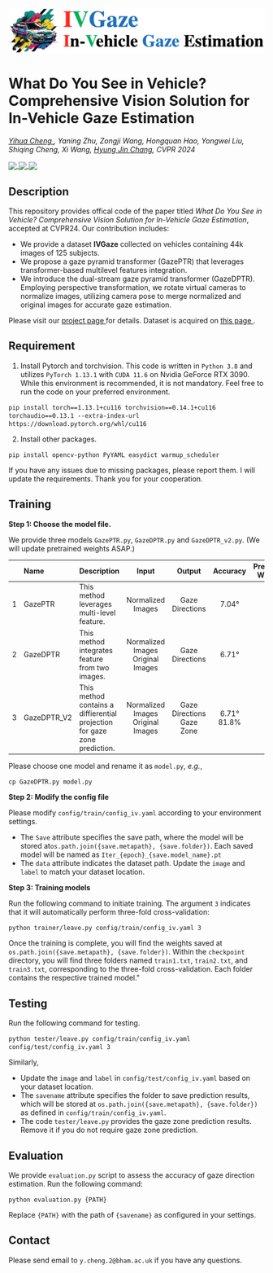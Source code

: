 ![](./assets/logo.png)
<h1> What Do You See in Vehicle? Comprehensive Vision Solution for In-Vehicle Gaze Estimation </h1> 

<i><a href="https://yihua.zone/">Yihua Cheng </a>, Yaning Zhu, Zongji Wang, Hongquan Hao, Yongwei Liu, Shiqing Cheng, Xi Wang, <a href="https://hyungjinchang.wordpress.com"> Hyung Jin Chang</a>,  CVPR 2024</i>

<a href='https://arxiv.org/abs/2403.15664'> <img src='https://img.shields.io/badge/ArXiv-PDF-red' style="vertical-align:middle;"> </a>  <a href='https://yihua.zone/work/ivgaze/'> <img src='https://img.shields.io/badge/Demo-Project%20Page-red' style="vertical-align:middle;"> </a>
<a href='https://www.birmingham.ac.uk/'> <img src='https://img.shields.io/badge/UK-Unversity%20of%20Birmingham-red' style="vertical-align:middle;"> </a> 
 

## Description
This repository provides offical code of the paper titled *What Do You See in Vehicle? Comprehensive Vision Solution for In-Vehicle Gaze Estimation*, accepted at CVPR24.
Our contribution includes:
- We provide a dataset **IVGaze** collected on vehicles containing 44k images of 125 subjects.
- We propose a gaze pyramid transformer (GazePTR) that leverages transformer-based multilevel features integration.
- We introduce the dual-stream gaze pyramid transformer (GazeDPTR). Employing perspective transformation, we rotate virtual cameras to normalize images, utilizing camera pose to merge normalized and original images for accurate gaze estimation. 

Please visit our <a href='https://yihua.zone/work/ivgaze/'>project page </a> for details. Dataset is acquired on <a href='https://github.com/yihuacheng/IVGaze/blob/main/DATASET.md'> this page </a>.

## Requirement

1. Install Pytorch and torchvision. This code is written in `Python 3.8` and utilizes `PyTorch 1.13.1` with `CUDA 11.6` on Nvidia GeForce RTX 3090. While this environment is recommended, it is not mandatory. Feel free to run the code on your preferred environment.

```
pip install torch==1.13.1+cu116 torchvision==0.14.1+cu116 torchaudio==0.13.1 --extra-index-url https://download.pytorch.org/whl/cu116
```

2. Install other packages.
```
pip install opencv-python PyYAML easydict warmup_scheduler
```

If you have any issues due to missing packages, please report them. I will update the requirements. Thank you for your cooperation.

## Training

**Step 1: Choose the model file.** 

We provide three models `GazePTR.py`, `GazeDPTR.py` and `GazeDPTR_v2.py`. (We will update pretrained weights ASAP.)

| | Name | Description | Input | Output|Accuracy|Pretrained Weights|
|:----|:----|:----|:----:|:----:|:----:|:----:|
|1|GazePTR| This method leverages multi-level feature.|Normalized Images|Gaze Directions|7.04°|Link|
|2|GazeDPTR| This method integrates feature from two images.|Normalized Images  Original Images|Gaze Directions|6.71°|Link|
|3|GazeDPTR_V2| This method contains a diffierential projection for gaze zone prediction. |Normalized Images  Original Images|Gaze Directions Gaze Zone|6.71° 81.8%|Link|

Please choose one model and rename it as `model.py`, *e.g.*,
```
cp GazeDPTR.py model.py
```

**Step 2: Modify the config file**


Please modify `config/train/config_iv.yaml` according to your environment settings.

- The `Save` attribute specifies the save path, where the model will be stored at`os.path.join({save.metapath}, {save.folder})`. Each saved model will be named as `Iter_{epoch}_{save.model_name}.pt`
- The `data` attribute indicates the dataset path. Update the `image` and `label` to match your dataset location.

**Step 3: Training models**

Run the following command to initiate training. The argument `3` indicates that it will automatically perform three-fold cross-validation:

```
python trainer/leave.py config/train/config_iv.yaml 3
```

Once the training is complete, you will find the weights saved at `os.path.join({save.metapath}, {save.folder})`. 
Within the `checkpoint` directory, you will find three folders named `train1.txt`, `train2.txt`, and `train3.txt`, corresponding to the three-fold cross-validation. Each folder contains the respective trained model."

## Testing
Run the following command for testing.
```
python tester/leave.py config/train/config_iv.yaml config/test/config_iv.yaml 3
```
Similarly, 
- Update the `image` and `label` in `config/test/config_iv.yaml` based on your dataset location.
- The `savename` attribute specifies the folder to save prediction results, which will be stored at `os.path.join({save.metapath}, {save.folder})` as defined in `config/train/config_iv.yaml`.
- The code `tester/leave.py` provides the gaze zone prediction results. Remove it if you do not require gaze zone prediction.

## Evaluation

We provide `evaluation.py` script to assess the accuracy of gaze direction estimation. Run the following command:
```
python evaluation.py {PATH}
```
Replace `{PATH}` with the path of `{savename}` as configured in your settings.


## Contact
Please send email to `y.cheng.2@bham.ac.uk` if you have any questions. 
